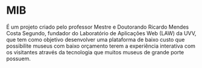 # MIB
É um projeto criado pelo professor Mestre e Doutorando Ricardo Mendes Costa Segundo, fundador do Laboratório de Aplicações Web (LAW) da UVV, que tem como objetivo desenvolver uma plataforma de baixo custo que possibilite museus com baixo orçamento terem a experiência interativa com os visitantes através da tecnologia que muitos museus de grande porte possuem.
